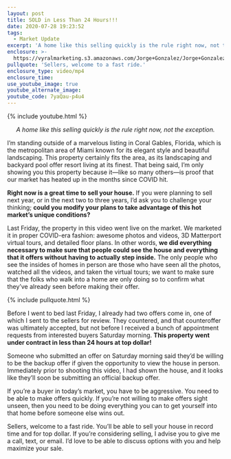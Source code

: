```yaml
---
layout: post
title: SOLD in Less Than 24 Hours!!!
date: 2020-07-28 19:23:52
tags:
  - Market Update
excerpt: 'A home like this selling quickly is the rule right now, not the exception.'
enclosure: >-
  https://vyralmarketing.s3.amazonaws.com/Jorge+Gonzalez/Jorge+Gonzalez+Hot+Market.mp4
pullquote: 'Sellers, welcome to a fast ride.'
enclosure_type: video/mp4
enclosure_time:
use_youtube_image: true
youtube_alternate_image:
youtube_code: 7yaQau-p4u4
---
```


{% include youtube.html %}

<p style="text-align: center;"><em>A home like this selling quickly is the rule right now, not the exception.</em></p>

I’m standing outside of a marvelous listing in Coral Gables, Florida, which is the metropolitan area of Miami known for its elegant style and beautiful landscaping. This property certainly fits the area, as its landscaping and backyard pool offer resort living at its finest. That being said, I’m only showing you this property because it—like so many others—is proof that our market has heated up in the months since COVID hit.&nbsp;

**Right now is a great time to sell your house.** If you were planning to sell next year, or in the next two to three years, I’d ask you to challenge your thinking; **could you modify your plans to take advantage of this hot market’s unique conditions?&nbsp;**

Last Friday, the property in this video went live on the market. We marketed it in proper COVID-era fashion: awesome photos and videos, 3D Matterport virtual tours, and detailed floor plans. In other words, **we did everything necessary to make sure that people could see the house and everything that it offers without having to actually step inside.** The only people who see the insides of homes in person are those who have seen all the photos, watched all the videos, and taken the virtual tours; we want to make sure that the folks who walk into a home are only doing so to confirm what they’ve already seen before making their offer.

{% include pullquote.html %}

Before I went to bed last Friday, I already had two offers come in, one of which I sent to the sellers for review. They countered, and that counteroffer was ultimately accepted, but not before I received a bunch of appointment requests from interested buyers Saturday morning. **This property went under contract in less than 24 hours at top dollar\!**

Someone who submitted an offer on Saturday morning said they’d be willing to be the backup offer if given the opportunity to view the house in person. Immediately prior to shooting this video, I had shown the house, and it looks like they’ll soon be submitting an official backup offer. 

If you’re a buyer in today’s market, you have to be aggressive. You need to be able to make offers quickly. If you’re not willing to make offers sight unseen, then you need to be doing everything you can to get yourself into that home before someone else wins out.&nbsp;

Sellers, welcome to a fast ride. You’ll be able to sell your house in record time and for top dollar. If you’re considering selling, I advise you to give me a call, text, or email. I’d love to be able to discuss options with you and help maximize your sale.